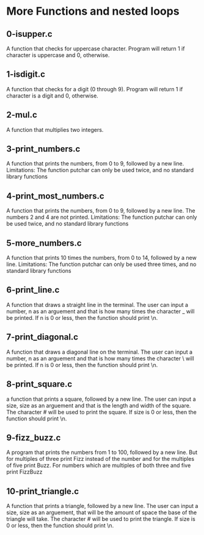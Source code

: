 # More Functions and nested loops
## 0-isupper.c
A function that checks for uppercase character. Program will return 1 if character is uppercase and 0, otherwise.
## 1-isdigit.c
A function that checks for a digit (0 through 9). Program will return 1 if character is a digit and 0, otherwise.
## 2-mul.c
A function that multiplies two integers.
## 3-print_numbers.c
A function that prints the numbers, from 0 to 9, followed by a new line. Limitations: The function putchar can only be used twice, and no standard library functions
## 4-print_most_numbers.c
A function that prints the numbers, from 0 to 9, followed by a new line. The numbers 2 and 4 are not printed. Limitations: The function putchar can only be used twice, and no standard library functions
## 5-more_numbers.c
A function that prints 10 times the numbers, from 0 to 14, followed by a new line. Limitations: The function putchar can only be used three times, and no standard library functions
## 6-print_line.c
A function that draws a straight line in the terminal. The user can input a number, n as an arguement and that is how many times the character _ will be printed. If n is 0 or less, then the function should print \n.
## 7-print_diagonal.c
A function that draws a diagonal line on the terminal. The user can input a number, n as an arguement and that is how many times the character \ will be printed. If n is 0 or less, then the function should print \n.
## 8-print_square.c
a function that prints a square, followed by a new line. The user can input a size, size as an arguement and that is the length and width of the square. The character # will be used to print the square. If size is 0 or less, then the function should print \n.
## 9-fizz_buzz.c
A program that prints the numbers from 1 to 100, followed by a new line. But for multiples of three print Fizz instead of the number and for the multiples of five print Buzz. For numbers which are multiples of both three and five print FizzBuzz
## 10-print_triangle.c
A function that prints a triangle, followed by a new line. The user can input a size, size as an arguement, that will be the amount of space the base of the triangle will take. The character # will be used to print the triangle. If size is 0 or less, then the function should print \n.
